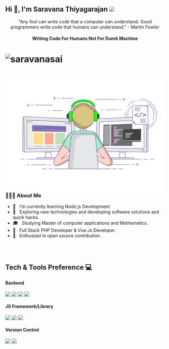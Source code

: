 
        
<h2> Hi 👋, I'm Saravana Thiyagarajan <img src="https://github.com/souvikguria98/souvikguria98/blob/master/Hi.gif" width="25"></h2>
<p align="center">"Any fool can write code that a computer can understand. Good programmers write code that humans can understand."
- Martin Fowler</p>
<h4 align="center">Writing Code For Humans Not For Dumb Machine</h4>
<h1 align="center"> 
<p align="left"> <img src="https://komarev.com/ghpvc/?username=saravanasai&label=Profile%20views&color=0e75b6&style=flat" alt="saravanasai" /> </p>
</h1>

<img align="right" alt="GIF" src="https://raw.githubusercontent.com/devSouvik/devSouvik/master/gif3.gif" width="500"/>
<br>
<br>
<h3> 👨🏻‍💻 About Me </h3>

- 🔭 &nbsp; I’m currently learning Node js Development
- 🤔 &nbsp; Exploring new technologies and developing software solutions and quick hacks.
- 🎓 &nbsp; Studying Master of computer applications and Mathematics.
- 💼 &nbsp; Full Stack PHP Developer & Vue.Js Developer.
- 🌱 &nbsp; Enthusiast in open source contribution .

<br>
<br>

## Tech & Tools Preference 💻

#### Backend
<img src="https://img.shields.io/badge/-NodeJs-3C873A?style=flat&logo=Node.js&logoColor=white"> <img src="https://img.shields.io/badge/Express.js-404D59?style=flat&logo=express.js&logoColor=FFFFFF"> <img src="http://img.shields.io/badge/-Php-F89820?style=flat&logo=php&logoColor=white"> <img src="https://img.shields.io/badge/Laravel-FF2D20?style=flat&logo=laravel&logoColor=white">
<br>

#### JS Framework/Library
<img src="https://img.shields.io/badge/jQuery-0769AD?style=flat&logo=jquery&logoColor=white"> <img src="https://img.shields.io/badge/React-20232A?style=flat&logo=react&logoColor=61DAFB"> <img src="https://img.shields.io/badge/Vue.js-35495E?style=for-the-badge&logo=vuedotjs&logoColor=4FC08D"> 
<br>

#### Version Control 
<img src="https://img.shields.io/badge/Git-F1502F?style=flat&logo=git&logoColor=FFFFFF"> <img src="https://img.shields.io/badge/Github-000000?style=flat&logo=github&logoColor=FFFFFF">
<br>















